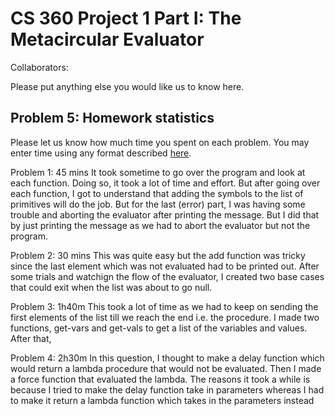# CS 360 Project 1 Part I: The Metacircular Evaluator

Collaborators:

Please put anything else you would like us to know here.

## Problem 5: Homework statistics

Please let us know how much time you spent on each problem. You may enter time using any format described [here](https://github.com/wroberts/pytimeparse).

Problem 1: 45 mins
It took sometime to go over the program and look at each function. Doing so, it took a lot of time and effort. But after going over each function, I got to understand that adding the symbols to the list of primitives will do the job. But for the last (error) part, I was having some trouble and aborting the evaluator after printing the message. But I did that by just printing the message as we had to abort the evaluator but not the program.

Problem 2: 30 mins
This was quite easy but the add function was tricky since the last element which was not evaluated had to be printed out. After some trials and watchign the flow of the evaluator, I created two base cases that could exit when the list was about to go null.

Problem 3: 1h40m
This took a lot of time as we had to keep on sending the first elements of the list till we reach the end i.e. the procedure. I made two functions, get-vars and get-vals to get a list of the variables and values. After that, 

Problem 4: 2h30m
In this question, I thought to make a delay function which would return a lambda procedure that would not be evaluated. Then I made a force function that evaluated the lambda. The reasons it took a while is because I tried to make the delay function take in parameters whereas I had to make it return a lambda function which takes in the parameters instead